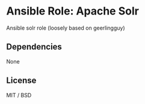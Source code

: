 # Ansible Role: Apache Solr

Ansible solr role (loosely based on geerlingguy)

## Dependencies

None

## License

MIT / BSD
